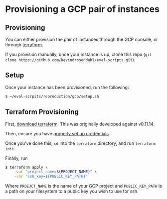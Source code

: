 # Provisioning a GCP pair of instances

## Provisioning

You can either provision the pair of instances through the GCP console, or through [terraform](#terraform-provisioning).

If you provision manually, once your instance is up, clone this repo (`git clone https://github.com/kevindrosendahl/eval-scripts.git`).

## Setup

Once your instance has been provisioned, run the following:

```bash
$ ~/eval-scrpits/reproduction/gcp/setup.sh
```

## Terraform Provisioning

First, [download terraform](https://releases.hashicorp.com/terraform/). This was originally developed against v0.11.14.

Then, ensure you have [properly set up credentials](https://www.terraform.io/docs/providers/google/getting_started.html#adding-credentials).

Once you've done this, `cd` into the `terraform` directory, and run `terraform init`.

Finally, run

```bash
$ terraform apply \
    -var "project_name=${PROJECT_NAME}" \
    -var 'ssh_key=${PUBLIC_KEY_PATH}'
```

Where `PROEJCT_NAME` is the name of your GCP project and `PUBLIC_KEY_PATH` is a path on your filesystem to a public key you wish to use for ssh.


